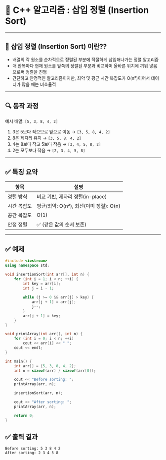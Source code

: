 # 🧮 C++ 알고리즘 : 삽입 정렬 (Insertion Sort)

---

## 📘 삽입 정렬 (Insertion Sort) 이란??

- 배열의 각 원소를 순차적으로 정렬된 부분에 적절하게 삽입해나가는 정렬 알고리즘
- 매 반복마다 현재 원소를 앞쪽의 정렬된 부분과 비교하며 올바른 위치에 끼워 넣음으로써 정렬을 진행
- 간단하고 안정적인 알고리즘이지만, 최악 및 평균 시간 복잡도가 O(n²)이어서 데이터가 많을 때는 비효율적

---

## 🔍 동작 과정

예시 배열: `[5, 3, 8, 4, 2]`

1. 3은 5보다 작으므로 앞으로 이동 → `[3, 5, 8, 4, 2]`  
2. 8은 제자리 유지 → `[3, 5, 8, 4, 2]`  
3. 4는 8보다 작고 5보다 작음 → `[3, 4, 5, 8, 2]`  
4. 2는 모두보다 작음 → `[2, 3, 4, 5, 8]`

---

## ✅ 특징 요약

| 항목 | 설명 |
|------|------|
| 정렬 방식 | 비교 기반, 제자리 정렬(in-place) |
| 시간 복잡도 | 평균/최악: O(n²), 최선(이미 정렬): O(n) |
| 공간 복잡도 | O(1) |
| 안정 정렬 | ✅ (같은 값의 순서 보존) |

---

## ✅ 예제

```cpp
#include <iostream>
using namespace std;

void insertionSort(int arr[], int n) {
    for (int i = 1; i < n; ++i) {
        int key = arr[i];
        int j = i - 1;
        
        while (j >= 0 && arr[j] > key) {
            arr[j + 1] = arr[j];
            j--;
        }
        arr[j + 1] = key;
    }
}

void printArray(int arr[], int n) {
    for (int i = 0; i < n; ++i)
        cout << arr[i] << " ";
    cout << endl;
}

int main() {
    int arr[] = {5, 3, 8, 4, 2};
    int n = sizeof(arr) / sizeof(arr[0]);

    cout << "Before sorting: ";
    printArray(arr, n);

    insertionSort(arr, n);

    cout << "After sorting: ";
    printArray(arr, n);

    return 0;
}
```

## ✅ 출력 결과

``` 
Before sorting: 5 3 8 4 2 
After sorting: 2 3 4 5 8
```
